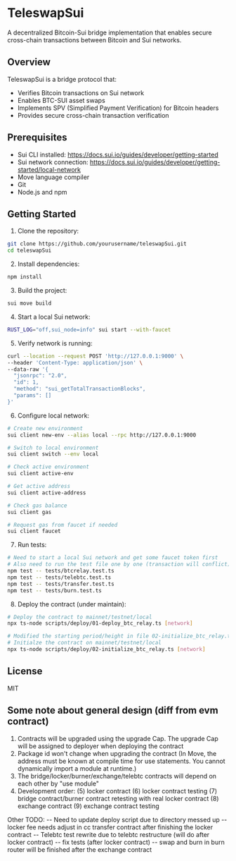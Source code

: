 # TeleswapSui

A decentralized Bitcoin-Sui bridge implementation that enables secure cross-chain transactions between Bitcoin and Sui networks.

## Overview

TeleswapSui is a bridge protocol that:
- Verifies Bitcoin transactions on Sui network
- Enables BTC-SUI asset swaps
- Implements SPV (Simplified Payment Verification) for Bitcoin headers
- Provides secure cross-chain transaction verification

## Prerequisites

- Sui CLI installed: https://docs.sui.io/guides/developer/getting-started
- Sui network connection: https://docs.sui.io/guides/developer/getting-started/local-network
- Move language compiler
- Git
- Node.js and npm

## Getting Started

1. Clone the repository:
```bash
git clone https://github.com/yourusername/teleswapSui.git
cd teleswapSui
```

2. Install dependencies:
```bash
npm install
```

3. Build the project:
```bash
sui move build
```

4. Start a local Sui network:
```bash
RUST_LOG="off,sui_node=info" sui start --with-faucet
```

5. Verify network is running:
```bash
curl --location --request POST 'http://127.0.0.1:9000' \
--header 'Content-Type: application/json' \
--data-raw '{
  "jsonrpc": "2.0",
  "id": 1,
  "method": "sui_getTotalTransactionBlocks",
  "params": []
}'
```

6. Configure local network:
```bash
# Create new environment
sui client new-env --alias local --rpc http://127.0.0.1:9000

# Switch to local environment
sui client switch --env local

# Check active environment
sui client active-env

# Get active address
sui client active-address

# Check gas balance
sui client gas

# Request gas from faucet if needed
sui client faucet
```

7. Run tests:
```bash
# Need to start a local Sui network and get some faucet token first
# Also need to run the test file one by one (transaction will conflict)
npm test -- tests/btcrelay.test.ts
npm test -- tests/telebtc.test.ts
npm test -- tests/transfer.test.ts
npm test -- tests/burn.test.ts
```

8. Deploy the contract (under maintain):
```bash
# Deploy the contract to mainnet/testnet/local 
npx ts-node scripts/deploy/01-deploy_btc_relay.ts [network]

# Modified the starting period/height in file 02-initialize_btc_relay.ts
# Initialze the contract on mainnet/testnet/local 
npx ts-node scripts/deploy/02-initialize_btc_relay.ts [network]
```

## License
MIT


## Some note about general design (diff from evm contract)
1. Contracts will be upgraded using the upgrade Cap. The upgrade Cap will be assigned to deployer when deploying the contract
2. Package id won't change when upgrading the contract (In Move, the address must be known at compile time for use statements. You cannot dynamically import a module at runtime.)
3. The bridge/locker/burner/exchange/telebtc contracts will depend on each other by "use module"
4. Development order: 
  (5) locker contract
  (6) locker contract testing
  (7) bridge contract/burner contract retesting with real locker contract
  (8) exchange contract
  (9) exchange contract testing

Other TODO:
-- Need to update deploy script due to directory messed up
-- locker fee needs adjust in cc transfer contract after finishing the locker contract
-- Telebtc test rewrite due to telebtc restructure (will do after locker contract)
-- fix tests (after locker contract)
-- swap and burn in burn router will be finished after the exchange contract

